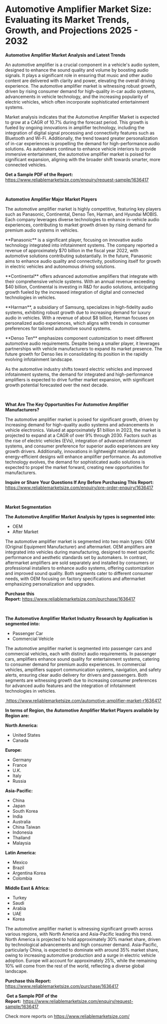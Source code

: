 <p><h1>Automotive Amplifier Market Size: Evaluating its Market Trends, Growth, and Projections 2025 - 2032</h1></p><p><strong>Automotive Amplifier Market Analysis and Latest Trends</strong></p>
<p><p>An automotive amplifier is a crucial component in a vehicle's audio system, designed to enhance the sound quality and volume by boosting audio signals. It plays a significant role in ensuring that music and other audio content are delivered with clarity and power, elevating the overall driving experience. The automotive amplifier market is witnessing robust growth, driven by rising consumer demand for high-quality in-car audio systems, advancements in vehicle technology, and the increasing popularity of electric vehicles, which often incorporate sophisticated entertainment systems.</p><p>Market analysis indicates that the Automotive Amplifier Market is expected to grow at a CAGR of 10.7% during the forecast period. This growth is fueled by ongoing innovations in amplifier technology, including the integration of digital signal processing and connectivity features such as Bluetooth and Wi-Fi. Additionally, the trend toward greater personalization of in-car experiences is propelling the demand for high-performance audio solutions. As automakers continue to enhance vehicle interiors to provide immersive entertainment, the automotive amplifier market is poised for significant expansion, aligning with the broader shift towards smarter, more connected vehicles.</p></p>
<p><strong>Get a Sample PDF of the Report:&nbsp;</strong> <a href="https://www.reliablemarketsize.com/enquiry/request-sample/1636417?utm_campaign=3544&utm_medium=2&utm_source=Github&utm_content=ia&utm_term=30032025&utm_id=automotive-amplifier">https://www.reliablemarketsize.com/enquiry/request-sample/1636417</a></p>
<p>&nbsp;</p>
<p><strong>Automotive Amplifier Major Market Players</strong></p>
<p><p>The automotive amplifier market is highly competitive, featuring key players such as Panasonic, Continental, Denso Ten, Harman, and Hyundai MOBIS. Each company leverages diverse technologies to enhance in-vehicle audio experiences, contributing to market growth driven by rising demand for premium audio systems in vehicles.</p><p>**Panasonic** is a significant player, focusing on innovative audio technology integrated into infotainment systems. The company reported a revenue of approximately $70 billion in the fiscal year 2022, with automotive solutions contributing substantially. In the future, Panasonic aims to enhance audio quality and connectivity, positioning itself for growth in electric vehicles and autonomous driving solutions.</p><p>**Continental** offers advanced automotive amplifiers that integrate with their comprehensive vehicle systems. With an annual revenue exceeding $40 billion, Continental is investing in R&D for audio solutions, anticipating growth fueled by the increased integration of digital and connected technologies in vehicles.</p><p>**Harman**, a subsidiary of Samsung, specializes in high-fidelity audio systems, exhibiting robust growth due to increasing demand for luxury audio in vehicles. With a revenue of about $8 billion, Harman focuses on personalized audio experiences, which aligns with trends in consumer preferences for tailored automotive sound systems.</p><p>**Denso Ten** emphasizes component customization to meet different automotive audio requirements. Despite being a smaller player, it leverages partnerships with vehicle manufacturers to expand its market presence. The future growth for Denso lies in consolidating its position in the rapidly evolving infotainment landscape.</p><p>As the automotive industry shifts toward electric vehicles and improved infotainment systems, the demand for integrated and high-performance amplifiers is expected to drive further market expansion, with significant growth potential forecasted over the next decade.</p></p>
<p>&nbsp;</p>
<p><strong>What Are The Key Opportunities For Automotive Amplifier Manufacturers?</strong></p>
<p><p>The automotive amplifier market is poised for significant growth, driven by increasing demand for high-quality audio systems and advancements in vehicle electronics. Valued at approximately $1 billion in 2023, the market is projected to expand at a CAGR of over 9% through 2030. Factors such as the rise of electric vehicles (EVs), integration of advanced infotainment systems, and consumer preference for superior audio experiences are key growth drivers. Additionally, innovations in lightweight materials and energy-efficient designs will enhance amplifier performance. As automotive technology evolves, the demand for sophisticated audio solutions is expected to propel the market forward, creating new opportunities for manufacturers.</p></p>
<p><strong>Inquire or Share Your Questions If Any Before Purchasing This Report:</strong> <a href="https://www.reliablemarketsize.com/enquiry/pre-order-enquiry/1636417?utm_campaign=3544&utm_medium=2&utm_source=Github&utm_content=ia&utm_term=30032025&utm_id=automotive-amplifier">https://www.reliablemarketsize.com/enquiry/pre-order-enquiry/1636417</a></p>
<p>&nbsp;</p>
<p><strong>Market Segmentation</strong></p>
<p><strong>The Automotive Amplifier Market Analysis by types is segmented into:</strong></p>
<p><ul><li>OEM</li><li>After Market</li></ul></p>
<p><p>The automotive amplifier market is segmented into two main types: OEM (Original Equipment Manufacturer) and aftermarket. OEM amplifiers are integrated into vehicles during manufacturing, designed to meet specific performance and aesthetic standards set by automakers. In contrast, aftermarket amplifiers are sold separately and installed by consumers or professional installers to enhance audio systems, offering customization and improved sound quality. Both segments cater to different consumer needs, with OEM focusing on factory specifications and aftermarket emphasizing personalization and upgrades.</p></p>
<p><strong>Purchase this Report:&nbsp;</strong><a href="https://www.reliablemarketsize.com/purchase/1636417?utm_campaign=3544&utm_medium=2&utm_source=Github&utm_content=ia&utm_term=30032025&utm_id=automotive-amplifier">https://www.reliablemarketsize.com/purchase/1636417</a></p>
<p>&nbsp;</p>
<p><strong>The Automotive Amplifier Market Industry Research by Application is segmented into:</strong></p>
<p><ul><li>Passenger Car</li><li>Commercial Vehicle</li></ul></p>
<p><p>The automotive amplifier market is segmented into passenger cars and commercial vehicles, each with distinct audio requirements. In passenger cars, amplifiers enhance sound quality for entertainment systems, catering to consumer demand for premium audio experiences. In commercial vehicles, amplifiers support communication systems, navigation, and safety alerts, ensuring clear audio delivery for drivers and passengers. Both segments are witnessing growth due to increasing consumer preferences for advanced audio features and the integration of infotainment technologies in vehicles.</p></p>
<p><a href="https://www.reliablemarketsize.com/automotive-amplifier-market-r1636417?utm_campaign=3544&utm_medium=2&utm_source=Github&utm_content=ia&utm_term=30032025&utm_id=automotive-amplifier">&nbsp;https://www.reliablemarketsize.com/automotive-amplifier-market-r1636417</a></p>
<p><strong>In terms of Region, the Automotive Amplifier Market Players available by Region are:</strong></p>
<p>
    <p> <strong> North America: </strong>
        <ul>
            <li>United States</li>
            <li>Canada</li>
        </ul>
        </p> 
    <p> <strong> Europe: </strong>
        <ul>
            <li>Germany</li>
            <li>France</li>
            <li>U.K.</li>
            <li>Italy</li>
            <li>Russia</li>
        </ul>
        </p> 
    <p> <strong> Asia-Pacific: </strong>
        <ul>
            <li>China</li>
            <li>Japan</li>
            <li>South Korea</li>
            <li>India</li>
            <li>Australia</li>
            <li>China Taiwan</li>
            <li>Indonesia</li>
            <li>Thailand</li>
            <li>Malaysia</li>
        </ul>
        </p> 
    <p> <strong> Latin America: </strong>
        <ul>
            <li>Mexico</li>
            <li>Brazil</li>
            <li>Argentina Korea</li>
            <li>Colombia</li>
        </ul>
        </p> 
    <p> <strong> Middle East & Africa: </strong>
        <ul>
            <li>Turkey</li>
            <li>Saudi</li>
            <li>Arabia</li>
            <li>UAE</li>
            <li>Korea</li>
        </ul>
    </p>
    </p>
<p><p>The automotive amplifier market is witnessing significant growth across various regions, with North America and Asia-Pacific leading this trend. North America is projected to hold approximately 30% market share, driven by technological advancements and high consumer demand. Asia-Pacific, particularly China, is expected to dominate with around 35% market share, owing to increasing automotive production and a surge in electric vehicle adoption. Europe will account for approximately 25%, while the remaining 10% will come from the rest of the world, reflecting a diverse global landscape.</p></p>
<p><strong>Purchase this Report: </strong><a href="https://www.reliablemarketsize.com/purchase/1636417?utm_campaign=3544&utm_medium=2&utm_source=Github&utm_content=ia&utm_term=30032025&utm_id=automotive-amplifier">https://www.reliablemarketsize.com/purchase/1636417</a></p>
<p>&nbsp;<strong>Get a Sample PDF of the Report:&nbsp;&nbsp;</strong><a href="https://www.reliablemarketsize.com/enquiry/request-sample/1636417?utm_campaign=3544&utm_medium=2&utm_source=Github&utm_content=ia&utm_term=30032025&utm_id=automotive-amplifier">https://www.reliablemarketsize.com/enquiry/request-sample/1636417</a></p>
<p><strong></strong></p>
<p>Check more reports on <a href="https://www.reliablemarketsize.com/?utm_campaign=3544&utm_medium=2&utm_source=Github&utm_content=ia&utm_term=30032025&utm_id=automotive-amplifier">https://www.reliablemarketsize.com/</a></p>